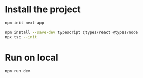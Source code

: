 # Install the project
```bash
npm init next-app

npm install --save-dev typescript @types/react @types/node
npx tsc --init
```

# Run on local
```bash
npm run dev
```